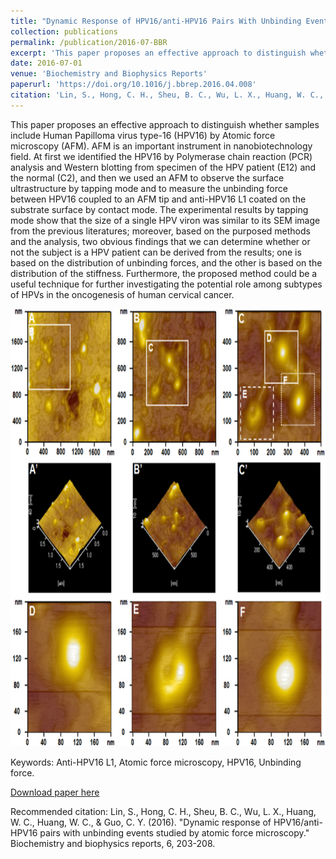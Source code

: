 ```yaml
---
title: "Dynamic Response of HPV16/anti-HPV16 Pairs With Unbinding Events Studied by Atomic Force Microscopy"
collection: publications
permalink: /publication/2016-07-BBR
excerpt: 'This paper proposes an effective approach to distinguish whether samples include Human Papilloma virus type-16 (HPV16) by Atomic force microscopy (AFM). AFM is an important instrument in nanobiotechnology field. At first we identified the HPV16 by Polymerase chain reaction (PCR) analysis and Western blotting from specimen of the HPV patient (E12) and the normal (C2), and then we used an AFM to observe the surface ultrastructure by tapping mode and to measure the unbinding force between HPV16 coupled to an AFM tip and anti-HPV16 L1 coated on the substrate surface by contact mode. The experimental results by tapping mode show that the size of a single HPV viron was similar to its SEM image from the previous literatures; moreover, based on the purposed methods and the analysis, two obvious findings that we can determine whether or not the subject is a HPV patient can be derived from the results; one is based on the distribution of unbinding forces, and the other is based on the distribution of the stiffness. Furthermore, the proposed method could be a useful technique for further investigating the potential role among subtypes of HPVs in the oncogenesis of human cervical cancer.'
date: 2016-07-01
venue: 'Biochemistry and Biophysics Reports'
paperurl: 'https://doi.org/10.1016/j.bbrep.2016.04.008'
citation: 'Lin, S., Hong, C. H., Sheu, B. C., Wu, L. X., Huang, W. C., Huang, W. C., & <B>Guo, C. Y.</B> (2016). &quot;Dynamic Response of HPV16/anti-HPV16 Pairs With Unbinding Events Studied by Atomic Force Microscopy.&quot; <i>Biochemistry and Biophysics Reports</i>, 6, 203-208. <B>(Co-author)</B><br>'
---
```

This paper proposes an effective approach to distinguish whether samples include Human Papilloma virus type-16 (HPV16) by Atomic force microscopy (AFM). AFM is an important instrument in nanobiotechnology field. At first we identified the HPV16 by Polymerase chain reaction (PCR) analysis and Western blotting from specimen of the HPV patient (E12) and the normal (C2), and then we used an AFM to observe the surface ultrastructure by tapping mode and to measure the unbinding force between HPV16 coupled to an AFM tip and anti-HPV16 L1 coated on the substrate surface by contact mode. The experimental results by tapping mode show that the size of a single HPV viron was similar to its SEM image from the previous literatures; moreover, based on the purposed methods and the analysis, two obvious findings that we can determine whether or not the subject is a HPV patient can be derived from the results; one is based on the distribution of unbinding forces, and the other is based on the distribution of the stiffness. Furthermore, the proposed method could be a useful technique for further investigating the potential role among subtypes of HPVs in the oncogenesis of human cervical cancer.

<p align="center">
    <img src="/images/2016-07-BBR/gr1.jpg" width="800" height="700">
</p>

Keywords: Anti-HPV16 L1, Atomic force microscopy, HPV16, Unbinding force.

[Download paper here](https://github.com/GCY/GCY.github.io/blob/master/files/1-s2.0-S2405580816300498-main.pdf)

Recommended citation: Lin, S., Hong, C. H., Sheu, B. C., Wu, L. X., Huang, W. C., Huang, W. C., & Guo, C. Y. (2016). "Dynamic response of HPV16/anti-HPV16 pairs with unbinding events studied by atomic force microscopy." Biochemistry and biophysics reports, 6, 203-208.
